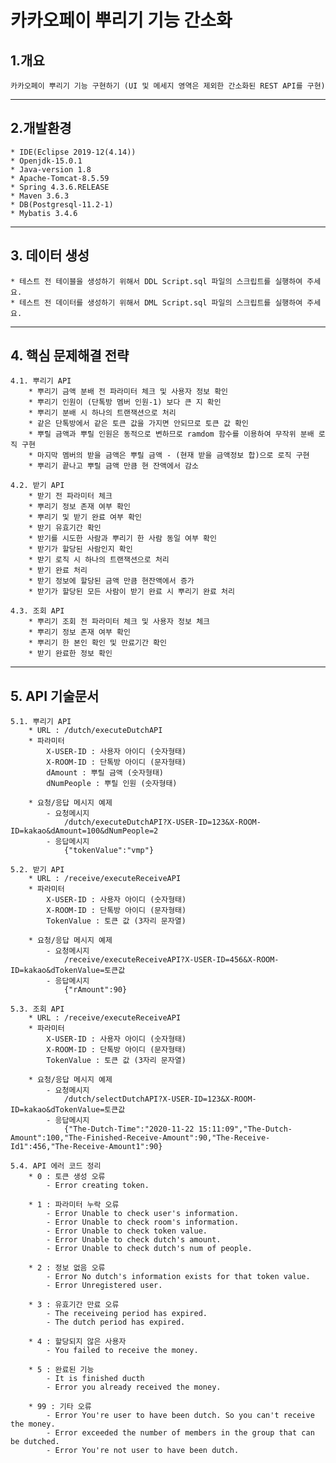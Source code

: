 # 카카오페이 뿌리기 기능 간소화

## 1.개요
	카카오페이 뿌리기 기능 구현하기 (UI 및 메세지 영역은 제외한 간소화된 REST API를 구현)

------------

## 2.개발환경
	* IDE(Eclipse 2019-12(4.14))
	* Openjdk-15.0.1
	* Java-version 1.8
	* Apache-Tomcat-8.5.59
	* Spring 4.3.6.RELEASE
	* Maven 3.6.3
	* DB(Postgresql-11.2-1)
	* Mybatis 3.4.6

------------

## 3. 데이터 생성
	* 테스트 전 테이블을 생성하기 위해서 DDL Script.sql 파일의 스크립트를 실행하여 주세요.
	* 테스트 전 데이터를 생성하기 위해서 DML Script.sql 파일의 스크립트를 실행하여 주세요.

------------

## 4. 핵심 문제해결 전략
	4.1. 뿌리기 API
		* 뿌리기 금액 분배 전 파라미터 체크 및 사용자 정보 확인
		* 뿌리기 인원이 (단톡방 멤버 인원-1) 보다 큰 지 확인
		* 뿌리기 분배 시 하나의 트랜잭션으로 처리
		* 같은 단톡방에서 같은 토큰 값을 가지면 안되므로 토큰 값 확인
		* 뿌릴 금액과 뿌릴 인원은 동적으로 변하므로 ramdom 함수를 이용하여 무작위 분배 로직 구현
		* 마지막 멤버의 받을 금액은 뿌릴 금액 - (현재 받을 금액정보 합)으로 로직 구현
		* 뿌리기 끝나고 뿌릴 금액 만큼 현 잔액에서 감소
		
	4.2. 받기 API
		* 받기 전 파라미터 체크
		* 뿌리기 정보 존재 여부 확인
		* 뿌리기 및 받기 완료 여부 확인
		* 받기 유효기간 확인
		* 받기를 시도한 사람과 뿌리기 한 사람 동일 여부 확인
		* 받기가 할당된 사람인지 확인
		* 받기 로직 시 하나의 트랜잭션으로 처리
		* 받기 완료 처리
		* 받기 정보에 할당된 금액 만큼 현잔액에서 증가
		* 받기가 할당된 모든 사람이 받기 완료 시 뿌리기 완료 처리
		
	4.3. 조회 API
		* 뿌리기 조회 전 파라미터 체크 및 사용자 정보 체크
		* 뿌리기 정보 존재 여부 확인
		* 뿌리기 한 본인 확인 및 만료기간 확인
		* 받기 완료한 정보 확인
		
------------
	
## 5. API 기술문서
	5.1. 뿌리기 API
		* URL : /dutch/executeDutchAPI
		* 파라미터
			X-USER-ID : 사용자 아이디 (숫자형태)
			X-ROOM-ID : 단톡방 아이디 (문자형태) 
			dAmount : 뿌릴 금액 (숫자형태)
			dNumPeople : 뿌릴 인원 (숫자형태)
			
		* 요청/응답 메시지 예제
			- 요청메시지
				/dutch/executeDutchAPI?X-USER-ID=123&X-ROOM-ID=kakao&dAmount=100&dNumPeople=2
			- 응답메시지
				{"tokenValue":"vmp"}
			
	5.2. 받기 API
		* URL : /receive/executeReceiveAPI
		* 파라미터
			X-USER-ID : 사용자 아이디 (숫자형태)
			X-ROOM-ID : 단톡방 아이디 (문자형태)
			TokenValue : 토큰 값 (3자리 문자열)
			
		* 요청/응답 메시지 예제
			- 요청메시지
				/receive/executeReceiveAPI?X-USER-ID=456&X-ROOM-ID=kakao&dTokenValue=토큰값
			- 응답메시지
				{"rAmount":90}
			
	5.3. 조회 API
		* URL : /receive/executeReceiveAPI
		* 파라미터
			X-USER-ID : 사용자 아이디 (숫자형태)
			X-ROOM-ID : 단톡방 아이디 (문자형태)
			TokenValue : 토큰 값 (3자리 문자열)
			
		* 요청/응답 메시지 예제
			- 요청메시지
				/dutch/selectDutchAPI?X-USER-ID=123&X-ROOM-ID=kakao&dTokenValue=토큰값
			- 응답메시지
				{"The-Dutch-Time":"2020-11-22 15:11:09","The-Dutch-Amount":100,"The-Finished-Receive-Amount":90,"The-Receive-Id1":456,"The-Receive-Amount1":90}

	5.4. API 에러 코드 정리
		* 0 : 토큰 생성 오류
			- Error creating token.
			
		* 1 : 파라미터 누락 오류
			- Error Unable to check user's information.
			- Error Unable to check room's information.
			- Error Unable to check token value.
			- Error Unable to check dutch's amount.
			- Error Unable to check dutch's num of people.
			
		* 2 : 정보 없음 오류
			- Error No dutch's information exists for that token value.
			- Error Unregistered user.
			
		* 3 : 유효기간 만료 오류
			- The receiveing period has expired.
			- The dutch period has expired.
			
		* 4 : 할당되지 않은 사용자
			- You failed to receive the money.
			
		* 5 : 완료된 기능
			- It is finished ducth
			- Error you already received the money.
			
		* 99 : 기타 오류	
			- Error You're user to have been dutch. So you can't receive the money.
			- Error exceeded the number of members in the group that can be dutched.
			- Error You're not user to have been dutch.
		

